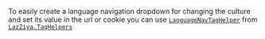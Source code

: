 To easily create a language navigation dropdown for changing the culture and set its value in the url or cookie you can use [`LanguageNavTagHelper`][1] from [`LazZiya.TagHelpers`][2]

[1]:../LazZiya.TagHelpers/LanguageNav-TagHelper-Setup.md
[2]:../LazZiya.TagHelpers/index.md